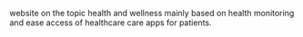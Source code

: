 website on the topic health and wellness mainly based on health monitoring and ease access of healthcare care apps for patients.
